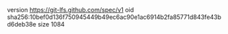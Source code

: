 version https://git-lfs.github.com/spec/v1
oid sha256:10bef0d136f750945449b49ec6ac90e1ac6914b2fa85771d843fe43bd6deb38e
size 1084
